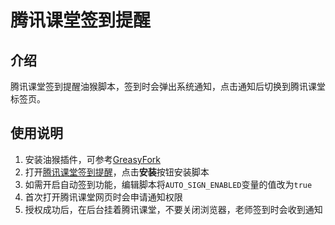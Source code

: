 # 腾讯课堂签到提醒

## 介绍

腾讯课堂签到提醒油猴脚本，签到时会弹出系统通知，点击通知后切换到腾讯课堂标签页。

## 使用说明

1. 安装油猴插件，可参考[GreasyFork](https://greasyfork.org/zh-CN)
2. 打开[腾讯课堂签到提醒](https://greasyfork.org/zh-CN/scripts/441683-%E8%85%BE%E8%AE%AF%E8%AF%BE%E5%A0%82%E7%AD%BE%E5%88%B0%E6%8F%90%E9%86%92)，点击**安装**按钮安装脚本
3. 如需开启自动签到功能，编辑脚本将`AUTO_SIGN_ENABLED`变量的值改为`true`
4. 首次打开腾讯课堂网页时会申请通知权限
5. 授权成功后，在后台挂着腾讯课堂，不要关闭浏览器，老师签到时会收到通知

